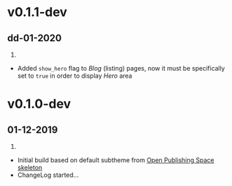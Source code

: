 #  v0.1.1-dev
## dd-01-2020

1. [](#improved)
  * Added `show_hero` flag to _Blog_ (listing) pages, now it must be specifically set to `true` in order to display _Hero_ area

#  v0.1.0-dev
## 01-12-2019

1. [](#new)
  * Initial build based on default subtheme from [Open Publishing Space skeleton](https://github.com/hibbitts-design/grav-skeleton-open-publishing-space)
  * ChangeLog started...
